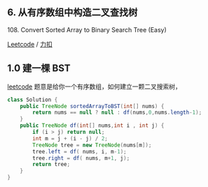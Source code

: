 
## 6. 从有序数组中构造二叉查找树

108\. Convert Sorted Array to Binary Search Tree (Easy)

[Leetcode](https://leetcode.com/problems/convert-sorted-array-to-binary-search-tree/description/) / [力扣](https://leetcode-cn.com/problems/convert-sorted-array-to-binary-search-tree/description/)


## 1.0 建一棵 BST

[leetcode](https://leetcode-cn.com/problems/convert-sorted-array-to-binary-search-tree/)
题意是给你一个有序数组，如何建立一颗二叉搜索树，
```java
class Solution {
    public TreeNode sortedArrayToBST(int[] nums) {
        return nums == null ? null : df(nums,0,nums.length-1);
    }
    public TreeNode df(int[] nums,int i , int j) {
        if (i > j) return null;
        int m = j + (i - j) / 2;
        TreeNode tree = new TreeNode(nums[m]);
        tree.left = df( nums, i, m-1);
        tree.right = df( nums, m+1, j);
        return tree;
    }
}
```

